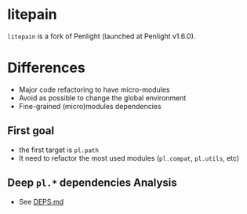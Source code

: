 # litepain

`litepain` is a fork of Penlight (launched at Penlight v1.6.0).

# Differences

* Major code refactoring to have micro-modules
* Avoid as possible to change the global environment
* Fine-grained (micro)modules dependencies

## First goal

* the first target is `pl.path`
* It need to refactor the most used modules (`pl.compat`, `pl.utils`, etc)

## Deep `pl.*` dependencies Analysis

* See [DEPS.md](DEPS.md)
